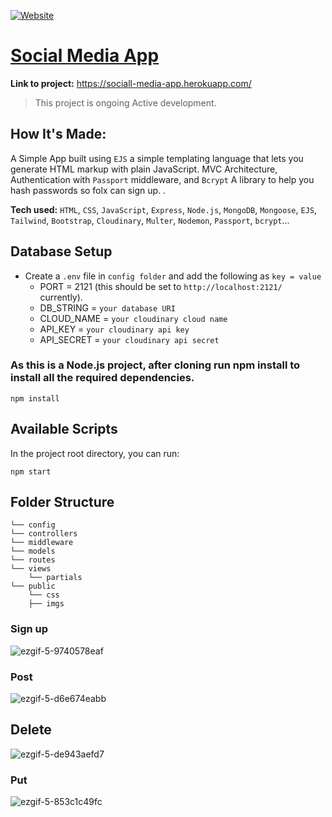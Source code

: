 [EJS]: https://ejs.co/
[jsdom]: https://github.com/jsdom/jsdom

[![Website](https://img.shields.io/website?url=https://sociall-media-app.herokuapp.com&label=Website)](https://sociall-media-app.herokuapp.com/)
# [Social Media App](https://github.com/Marconio-dos-Santos/socialMediaApp/)

**Link to project:** https://sociall-media-app.herokuapp.com/

> This project is ongoing Active development.


## How It's Made:

A Simple App built using `EJS` a simple templating language that lets you generate HTML markup with plain JavaScript.
MVC Architecture,  Authentication with `Passport` middleware, and `Bcrypt` A library to help you hash passwords so folx can sign up.
.

**Tech used:** `HTML`, `CSS`, `JavaScript`, `Express`, `Node.js`, `MongoDB`, `Mongoose`, `EJS`, `Tailwind`, `Bootstrap`, `Cloudinary`, `Multer`, `Nodemon`, `Passport`, `bcrypt`...


## Database Setup

- Create a `.env` file in `config folder` and add the following as `key = value`
  - PORT = 2121 (this should be set to `http://localhost:2121/` currently). 
  - DB_STRING = `your database URI`
  - CLOUD_NAME = `your cloudinary cloud name`
  - API_KEY = `your cloudinary api key`
  - API_SECRET = `your cloudinary api secret`


### As this is a Node.js project, after cloning run npm install to install all the required dependencies.


```shell
npm install

```

## Available Scripts

In the project root directory, you can run:

```shell
npm start

```
## Folder Structure

```
└── config
└── controllers
└── middleware
└── models
└── routes
└── views
    └── partials
└── public
    └── css
    ├── imgs

```
### Sign up
![ezgif-5-9740578eaf](https://user-images.githubusercontent.com/96023865/193438901-bef14c6d-43c6-40e1-b913-f65ff95c8ada.gif)
### Post
![ezgif-5-d6e674eabb](https://user-images.githubusercontent.com/96023865/193438902-8a13c5c1-b596-4f7a-bead-2f3b1ccbebde.gif)
## Delete
![ezgif-5-de943aefd7](https://user-images.githubusercontent.com/96023865/193438903-5417f476-740d-4de0-905e-ecf654a4e28c.gif)
### Put
![ezgif-5-853c1c49fc](https://user-images.githubusercontent.com/96023865/193438906-a62b7c03-6839-4e8b-b934-b34d6e13088f.gif)
